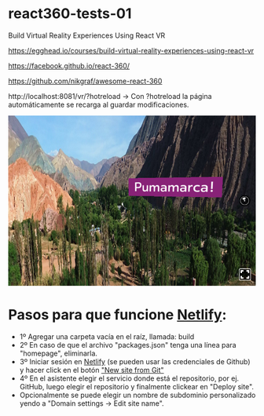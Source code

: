 # react360-tests-01
Build Virtual Reality Experiences Using React VR

https://egghead.io/courses/build-virtual-reality-experiences-using-react-vr


https://facebook.github.io/react-360/


https://github.com/nikgraf/awesome-react-360



http://localhost:8081/vr/?hotreload  -> Con ?hotreload la página automáticamente se recarga al guardar modificaciones.

![](preview.png?raw=true)

# Pasos para que funcione [Netlify](https://www.netlify.com):
- 1º Agregar una carpeta vacía en el raíz, llamada: build 
- 2º En caso de que el archivo "packages.json" tenga una línea para "homepage", eliminarla.
- 3º Iniciar sesión en [Netlify](https://www.netlify.com) (se pueden usar las credenciales de Github) y hacer click en el botón ["New site from Git"](https://app.netlify.com/start)
- 4º En el asistente elegir el servicio donde está el repositorio, por ej. GitHub, luego elegir el repositorio y finalmente clickear en "Deploy site".
- Opcionalmente se puede elegir un nombre de subdominio personalizado yendo a "Domain settings -> Edit site name".
